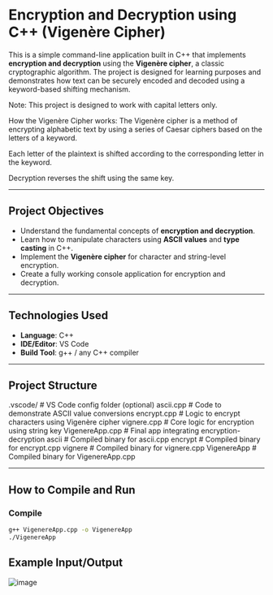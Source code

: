 # Encryption and Decryption using C++ (Vigenère Cipher)

This is a simple command-line application built in C++ that implements **encryption and decryption** using the **Vigenère cipher**, a classic cryptographic algorithm. The project is designed for learning purposes and demonstrates how text can be securely encoded and decoded using a keyword-based shifting mechanism.

Note: This project is designed to work with capital letters only.

How the Vigenère Cipher works:
The Vigenère cipher is a method of encrypting alphabetic text by using a series of Caesar ciphers based on the letters of a keyword.

Each letter of the plaintext is shifted according to the corresponding letter in the keyword.

Decryption reverses the shift using the same key.

---

## Project Objectives

- Understand the fundamental concepts of **encryption and decryption**.
- Learn how to manipulate characters using **ASCII values** and **type casting** in C++.
- Implement the **Vigenère cipher** for character and string-level encryption.
- Create a fully working console application for encryption and decryption.

---

## Technologies Used

- **Language**: C++
- **IDE/Editor**: VS Code
- **Build Tool**: g++ / any C++ compiler

---

## Project Structure

.vscode/ # VS Code config folder (optional)
ascii.cpp # Code to demonstrate ASCII value conversions
encrypt.cpp # Logic to encrypt characters using Vigenère cipher
vignere.cpp # Core logic for encryption using string key
VigenereApp.cpp # Final app integrating encryption-decryption
ascii # Compiled binary for ascii.cpp
encrypt # Compiled binary for encrypt.cpp
vignere # Compiled binary for vignere.cpp
VigenereApp # Compiled binary for VigenereApp.cpp

---

## How to Compile and Run

### Compile

```bash
g++ VigenereApp.cpp -o VigenereApp
./VigenereApp
```

## Example Input/Output
![image](https://github.com/user-attachments/assets/164fe303-7a33-46b4-979d-b78eabd8aeb3)



